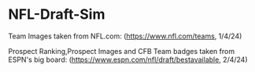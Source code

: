 # NFL-Draft-Sim
Team Images taken from NFL.com:
(https://www.nfl.com/teams, 1/4/24)

Prospect Ranking,Prospect Images and CFB Team badges taken from ESPN's big board: (https://www.espn.com/nfl/draft/bestavailable, 2/4/24)
